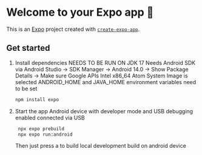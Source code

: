 # Welcome to your Expo app 👋

This is an [Expo](https://expo.dev) project created with [`create-expo-app`](https://www.npmjs.com/package/create-expo-app).

## Get started

1. Install dependencies
   NEEDS TO BE RUN ON JDK 17
   Needs Android SDK via Android Studio -> SDK Manager -> Android 14.0 -> Show Package Details -> Make sure Google APIs Intel x86_64 Atom System Image is selected
   ANDROID_HOME and JAVA_HOME environment variables need to be set
   ```bash
   npm install expo
   ```

3. Start the app
   Android device with developer mode and USB debugging enabled connected via USB
   ```bash
    npx expo prebuild
    npx expo run:android
   ```
   Then just press a to build local development build on android device

